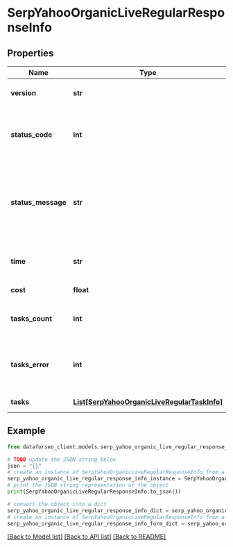 # SerpYahooOrganicLiveRegularResponseInfo


## Properties

Name | Type | Description | Notes
------------ | ------------- | ------------- | -------------
**version** | **str** | the current version of the API | [optional] 
**status_code** | **int** | general status code you can find the full list of the response codes here | [optional] 
**status_message** | **str** | general informational message you can find the full list of general informational messages here | [optional] 
**time** | **str** | total execution time, seconds | [optional] 
**cost** | **float** | total tasks cost, USD | [optional] 
**tasks_count** | **int** | the number of tasks in the tasks array | [optional] 
**tasks_error** | **int** | the number of tasks in the tasks array returned with an error | [optional] 
**tasks** | [**List[SerpYahooOrganicLiveRegularTaskInfo]**](SerpYahooOrganicLiveRegularTaskInfo.md) | array of tasks | [optional] 

## Example

```python
from dataforseo_client.models.serp_yahoo_organic_live_regular_response_info import SerpYahooOrganicLiveRegularResponseInfo

# TODO update the JSON string below
json = "{}"
# create an instance of SerpYahooOrganicLiveRegularResponseInfo from a JSON string
serp_yahoo_organic_live_regular_response_info_instance = SerpYahooOrganicLiveRegularResponseInfo.from_json(json)
# print the JSON string representation of the object
print(SerpYahooOrganicLiveRegularResponseInfo.to_json())

# convert the object into a dict
serp_yahoo_organic_live_regular_response_info_dict = serp_yahoo_organic_live_regular_response_info_instance.to_dict()
# create an instance of SerpYahooOrganicLiveRegularResponseInfo from a dict
serp_yahoo_organic_live_regular_response_info_form_dict = serp_yahoo_organic_live_regular_response_info.from_dict(serp_yahoo_organic_live_regular_response_info_dict)
```
[[Back to Model list]](../README.md#documentation-for-models) [[Back to API list]](../README.md#documentation-for-api-endpoints) [[Back to README]](../README.md)


